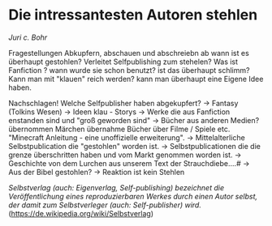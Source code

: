 
# Die intressantesten Autoren stehlen
*Juri c. Bohr* 

Fragestellungen
Abkupfern, abschauen und abschreiebn ab wann ist es überhaupt gestohlen?
Verleitet Selfpublishing zum stehelen?
Was ist Fanfiction ?
wann wurde sie schon benutzt?
ist das überhaupt schlimm?
Kann man mit "klauen" reich werden?
kann man überhaupt eine Eigene Idee haben.

Nachschlagen!
Welche Selfpublisher haben abgekupfert?
-> Fantasy (Tolkins Wesen)
-> Ideen klau - Storys
-> Werke die aus Fanfiction enstanden sind und "groß geworden sind"
-> Bücher aus anderen Medien? übernommen Märchen übernahme Bücher über Filme / Spiele etc. "Minecraft Anleitung - eine unoffizielle erweiterung".
-> Mittelalterliche Selbstpublication die "gestohlen" worden ist.
-> Selbstpublicationen die die grenze überschritten haben und vom Markt genommen worden ist.
-> Geschichte von dem Lurchen aus unserem Text der Strauchdiebe....#
-> Aus der Bibel gestohlen? 
-> Reaktion ist kein Stehlen

*Selbstverlag (auch: Eigenverlag, Self-publishing) bezeichnet die Veröffentlichung eines reproduzierbaren Werkes durch einen Autor selbst, der damit zum Selbstverleger (auch: Self-publisher) wird.* (https://de.wikipedia.org/wiki/Selbstverlag)
